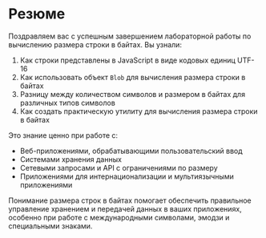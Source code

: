 # Резюме

Поздравляем вас с успешным завершением лабораторной работы по вычислению размера строки в байтах. Вы узнали:

1. Как строки представлены в JavaScript в виде кодовых единиц UTF-16
2. Как использовать объект `Blob` для вычисления размера строки в байтах
3. Разницу между количеством символов и размером в байтах для различных типов символов
4. Как создать практическую утилиту для вычисления размера строки в байтах

Это знание ценно при работе с:

- Веб-приложениями, обрабатывающими пользовательский ввод
- Системами хранения данных
- Сетевыми запросами и API с ограничениями по размеру
- Приложениями для интернационализации и мультиязычными приложениями

Понимание размера строк в байтах помогает обеспечить правильное управление хранением и передачей данных в ваших приложениях, особенно при работе с международными символами, эмодзи и специальными знаками.
